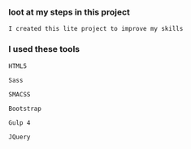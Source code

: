 ### loot at my steps in this project
```
I created this lite project to improve my skills
```

### I used these tools
```
HTML5
```
```
Sass
```
```
SMACSS
```
```
Bootstrap
```
```
Gulp 4
```
```
JQuery
```